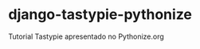 django-tastypie-pythonize
=========================

Tutorial Tastypie apresentado no Pythonize.org
